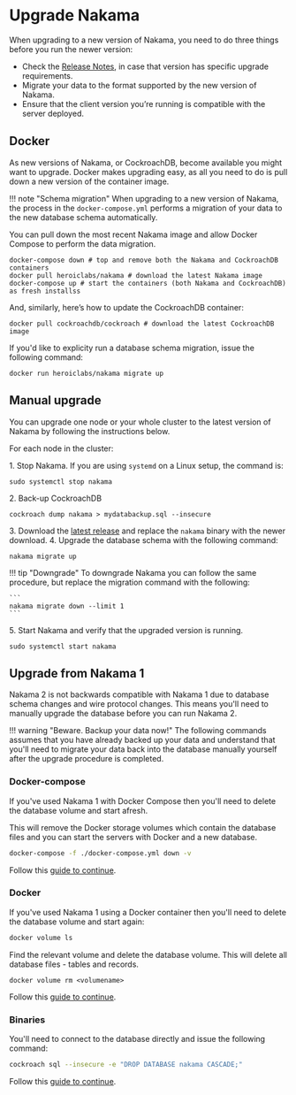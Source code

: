 # Upgrade Nakama

When upgrading to a new version of Nakama, you need to do three things before you run the newer version:

- Check the [Release Notes](https://github.com/heroiclabs/nakama/blob/master/CHANGELOG.md), in case that version has specific upgrade requirements.
- Migrate your data to the format supported by the new version of Nakama.
- Ensure that the client version you’re running is compatible with the server deployed.

## Docker

As new versions of Nakama, or CockroachDB, become available you might want to upgrade. Docker makes upgrading easy, as all you need to do is pull down a new version of the container image.

!!! note "Schema migration"
    When upgrading to a new version of Nakama, the process in the `docker-compose.yml` performs a migration of your data to the new database schema automatically.

You can pull down the most recent Nakama image and allow Docker Compose to perform the data migration.

```shell tab="Shell"
docker-compose down # top and remove both the Nakama and CockroachDB containers
docker pull heroiclabs/nakama # download the latest Nakama image
docker-compose up # start the containers (both Nakama and CockroachDB) as fresh installss
```

And, similarly, here’s how to update the CockroachDB container:

```shell tab="Shell"
docker pull cockroachdb/cockroach # download the latest CockroachDB image
```

If you'd like to explicity run a database schema migration, issue the following command:

```shell tab="Shell"
docker run heroiclabs/nakama migrate up
```

## Manual upgrade

You can upgrade one node or your whole cluster to the latest version of Nakama by following the instructions below.

For each node in the cluster:

1\. Stop Nakama. If you are using `systemd` on a Linux setup, the command is:

```shell
sudo systemctl stop nakama
```

2\. Back-up CockroachDB

```shell
cockroach dump nakama > mydatabackup.sql --insecure
```

3\. Download the [latest release](https://github.com/heroiclabs/nakama/releases/latest) and replace the `nakama` binary with the newer download.
4\. Upgrade the database schema with the following command:

```shell
nakama migrate up
```

!!! tip "Downgrade"
    To downgrade Nakama you can follow the same procedure, but replace the migration command with the following:

    ```
    nakama migrate down --limit 1
    ```

5\. Start Nakama and verify that the upgraded version is running.

```shell
sudo systemctl start nakama
```

## Upgrade from Nakama 1

Nakama 2 is not backwards compatible with Nakama 1 due to database schema changes and wire protocol changes. This means you'll need to manually upgrade the database before you can run Nakama 2.

!!! warning "Beware. Backup your data now!"
    The following commands assumes that you have already backed up your data and understand that you'll need to migrate your data back into the database manually yourself after the upgrade procedure is completed.

### Docker-compose

If you've used Nakama 1 with Docker Compose then you'll need to delete the database volume and start afresh.

This will remove the Docker storage volumes which contain the database files and you can start the servers with Docker and a new database.

```sh
docker-compose -f ./docker-compose.yml down -v
```

Follow this [guide to continue](install-docker-quickstart.md#using-docker-compose).

### Docker

If you've used Nakama 1 using a Docker container then you'll need to delete the database volume and start again:

```sh
docker volume ls
```

Find the relevant volume and delete the database volume. This will delete all database files - tables and records.

```
docker volume rm <volumename>
```

Follow this [guide to continue](install-start-server.md).

### Binaries

You'll need to connect to the database directly and issue the following command:

```sh
cockroach sql --insecure -e "DROP DATABASE nakama CASCADE;"
```

Follow this [guide to continue](install-start-server.md).
